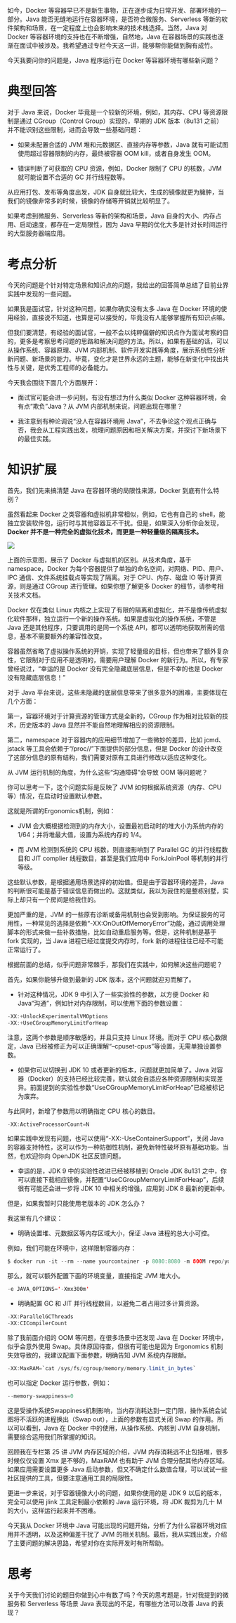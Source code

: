 如今，Docker 等容器早已不是新生事物，正在逐步成为日常开发、部署环境的一部分。Java 能否无缝地运行在容器环境，是否符合微服务、Serverless 等新的软件架构和场景，在一定程度上也会影响未来的技术栈选择。当然，Java 对 Docker 等容器环境的支持也在不断增强，自然地，Java 在容器场景的实践也逐渐在面试中被涉及。我希望通过专栏今天这一讲，能够帮你能做到胸有成竹。

今天我要问你的问题是，Java 程序运行在 Docker 等容器环境有哪些新问题？

# 典型回答

对于 Java 来说，Docker 毕竟是一个较新的环境，例如，其内存、CPU 等资源限制是通过 CGroup（Control Group）实现的，早期的 JDK 版本（8u131 之前）并不能识别这些限制，进而会导致一些基础问题：

* 如果未配置合适的 JVM 堆和元数据区、直接内存等参数，Java 就有可能试图使用超过容器限制的内存，最终被容器 OOM kill，或者自身发生 OOM。

* 错误判断了可获取的 CPU 资源，例如，Docker 限制了 CPU 的核数，JVM 就可能设置不合适的 GC 并行线程数等。

从应用打包、发布等角度出发，JDK 自身就比较大，生成的镜像就更为臃肿，当我们的镜像非常多的时候，镜像的存储等开销就比较明显了。

如果考虑到微服务、Serverless 等新的架构和场景，Java 自身的大小、内存占用、启动速度，都存在一定局限性，因为 Java 早期的优化大多是针对长时间运行的大型服务器端应用。

# 考点分析

今天的问题是个针对特定场景和知识点的问题，我给出的回答简单总结了目前业界实践中发现的一些问题。

如果我是面试官，针对这种问题，如果你确实没有太多 Java 在 Docker 环境的使用经验，直接说不知道，也算是可以接受的，毕竟没有人能够掌握所有知识点嘛。

但我们要清楚，有经验的面试官，一般不会以纯粹偏僻的知识点作为面试考察的目的，更多是考察思考问题的思路和解决问题的方法。所以，如果有基础的话，可以从操作系统、容器原理、JVM 内部机制、软件开发实践等角度，展示系统性分析新问题、新场景的能力。毕竟，变化才是世界永远的主题，能够在新变化中找出共性与关键，是优秀工程师的必备能力。

今天我会围绕下面几个方面展开：

* 面试官可能会进一步问到，有没有想过为什么类似 Docker 这种容器环境，会有点“欺负”Java？从 JVM 内部机制来说，问题出现在哪里？

* 我注意到有种论调说“没人在容器环境用 Java”，不去争论这个观点正确与否，我会从工程实践出发，梳理问题原因和相关解决方案，并探讨下新场景下的最佳实践。

# 知识扩展

首先，我们先来搞清楚 Java 在容器环境的局限性来源，Docker 到底有什么特别？

虽然看起来 Docker 之类容器和虚拟机非常相似，例如，它也有自己的 shell，能独立安装软件包，运行时与其他容器互不干扰。但是，如果深入分析你会发现，**Docker 并不是一种完全的虚拟化技术，而更是一种轻量级的隔离技术。**

![](/assets/2.pic.jpg)

上面的示意图，展示了 Docker 与虚拟机的区别。从技术角度，基于 namespace，Docker 为每个容器提供了单独的命名空间，对网络、PID、用户、IPC 通信、文件系统挂载点等实现了隔离。对于 CPU、内存、磁盘 IO 等计算资源，则是通过 CGroup 进行管理。如果你想了解更多 Docker 的细节，请参考相关技术文档。

Docker 仅在类似 Linux 内核之上实现了有限的隔离和虚拟化，并不是像传统虚拟化软件那样，独立运行一个新的操作系统。如果是虚拟化的操作系统，不管是 Java 还是其他程序，只要调用的是同一个系统 API，都可以透明地获取所需的信息，基本不需要额外的兼容性改变。

容器虽然省略了虚拟操作系统的开销，实现了轻量级的目标，但也带来了额外复杂性，它限制对于应用不是透明的，需要用户理解 Docker 的新行为。所以，有专家曾经说过，“幸运的是 Docker 没有完全隐藏底层信息，但是不幸的也是 Docker 没有隐藏底层信息！”

对于 Java 平台来说，这些未隐藏的底层信息带来了很多意外的困难，主要体现在几个方面：

第一，容器环境对于计算资源的管理方式是全新的，CGroup 作为相对比较新的技术，历史版本的 Java 显然并不能自然地理解相应的资源限制。

第二，namespace 对于容器内的应用细节增加了一些微妙的差异，比如 jcmd、jstack 等工具会依赖于“/proc//”下面提供的部分信息，但是 Docker 的设计改变了这部分信息的原有结构，我们需要对原有工具进行修改以适应这种变化。

从 JVM 运行机制的角度，为什么这些“沟通障碍”会导致 OOM 等问题呢？

你可以思考一下，这个问题实际是反映了 JVM 如何根据系统资源（内存、CPU 等）情况，在启动时设置默认参数。

这就是所谓的Ergonomics机制，例如：

* JVM 会大概根据检测到的内存大小，设置最初启动时的堆大小为系统内存的 1/64；并将堆最大值，设置为系统内存的 1/4。

* 而 JVM 检测到系统的 CPU 核数，则直接影响到了 Parallel GC 的并行线程数目和 JIT complier 线程数目，甚至是我们应用中 ForkJoinPool 等机制的并行等级。

这些默认参数，是根据通用场景选择的初始值。但是由于容器环境的差异，Java 的判断很可能是基于错误信息而做出的。这就类似，我以为我住的是整栋别墅，实际上却只有一个房间是给我住的。

更加严重的是，JVM 的一些原有诊断或备用机制也会受到影响。为保证服务的可用性，一种常见的选择是依赖“-XX:OnOutOfMemoryError”功能，通过调用处理脚本的形式来做一些补救措施，比如自动重启服务等。但是，这种机制是基于 fork 实现的，当 Java 进程已经过度提交内存时，fork 新的进程往往已经不可能正常运行了。

根据前面的总结，似乎问题非常棘手，那我们在实践中，如何解决这些问题呢？

首先，如果你能够升级到最新的 JDK 版本，这个问题就迎刃而解了。

* 针对这种情况，JDK 9 中引入了一些实验性的参数，以方便 Docker 和 Java“沟通”，例如针对内存限制，可以使用下面的参数设置：

```java
-XX:+UnlockExperimentalVMOptions
-XX:+UseCGroupMemoryLimitForHeap
```

注意，这两个参数是顺序敏感的，并且只支持 Linux 环境。而对于 CPU 核心数限定，Java 已经被修正为可以正确理解“–cpuset-cpus”等设置，无需单独设置参数。

* 如果你可以切换到 JDK 10 或者更新的版本，问题就更加简单了。Java 对容器（Docker）的支持已经比较完善，默认就会自适应各种资源限制和实现差异。前面提到的实验性参数“UseCGroupMemoryLimitForHeap”已经被标记为废弃。

与此同时，新增了参数用以明确指定 CPU 核心的数目。

```java
-XX:ActiveProcessorCount=N
```

如果实践中发现有问题，也可以使用“-XX:-UseContainerSupport”，关闭 Java 的容器支持特性，这可以作为一种防御性机制，避免新特性破坏原有基础功能。当然，也欢迎你向 OpenJDK 社区反馈问题。

* 幸运的是，JDK 9 中的实验性改进已经被移植到 Oracle JDK 8u131 之中，你可以直接下载相应镜像，并配置“UseCGroupMemoryLimitForHeap”，后续很有可能还会进一步将 JDK 10 中相关的增强，应用到 JDK 8 最新的更新中。

但是，如果我暂时只能使用老版本的 JDK 怎么办？

我这里有几个建议：

* 明确设置堆、元数据区等内存区域大小，保证 Java 进程的总大小可控。

例如，我们可能在环境中，这样限制容器内存：

```java
$ docker run -it --rm --name yourcontainer -p 8080:8080 -m 800M repo/your-java-container:openjdk
```

那么，就可以额外配置下面的环境变量，直接指定 JVM 堆大小。

```java
-e JAVA_OPTIONS='-Xmx300m'
```

* 明确配置 GC 和 JIT 并行线程数目，以避免二者占用过多计算资源。

```java
-XX:ParallelGCThreads
-XX:CICompilerCount
```

除了我前面介绍的 OOM 等问题，在很多场景中还发现 Java 在 Docker 环境中，似乎会意外使用 Swap。具体原因待查，但很有可能也是因为 Ergonomics 机制失效导致的，我建议配置下面参数，明确告知 JVM 系统内存限额。

```java
-XX:MaxRAM=`cat /sys/fs/cgroup/memory/memory.limit_in_bytes`
```

也可以指定 Docker 运行参数，例如：

```java
--memory-swappiness=0
```

这是受操作系统Swappiness机制影响，当内存消耗达到一定门限，操作系统会试图将不活跃的进程换出（Swap out），上面的参数有显式关闭 Swap 的作用。所以可以看到，Java 在 Docker 中的使用，从操作系统、内核到 JVM 自身机制，需要综合运用我们所掌握的知识。

回顾我在专栏第 25 讲 JVM 内存区域的介绍，JVM 内存消耗远不止包括堆，很多时候仅仅设置 Xmx 是不够的，MaxRAM 也有助于 JVM 合理分配其他内存区域。如果应用需要设置更多 Java 启动参数，但又不确定什么数值合理，可以试试一些社区提供的工具，但要注意通用工具的局限性。

更进一步来说，对于容器镜像大小的问题，如果你使用的是 JDK 9 以后的版本，完全可以使用 jlink 工具定制最小依赖的 Java 运行环境，将 JDK 裁剪为几十 M 的大小，这样运行起来并不困难。

今天我从 Docker 环境中 Java 可能出现的问题开始，分析了为什么容器环境对应用并不透明，以及这种偏差干扰了 JVM 的相关机制。最后，我从实践出发，介绍了主要问题的解决思路，希望对你在实际开发时有所帮助。

# 思考

关于今天我们讨论的题目你做到心中有数了吗？今天的思考题是，针对我提到的微服务和 Serverless 等场景 Java 表现出的不足，有哪些方法可以改善 Java 的表现？


